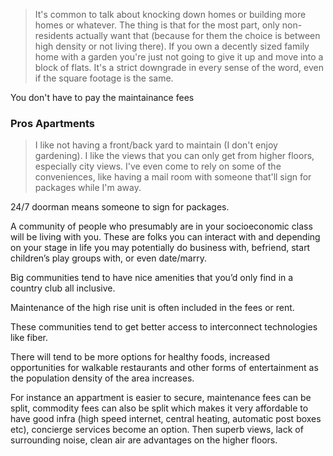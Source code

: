 > It's common to talk about knocking down homes or building more homes or whatever. The thing is that for the most part, only non-residents actually want that (because for them the choice is between high density or not living there). If you own a decently sized family home with a garden you're just not going to give it up and move into a block of flats. It's a strict downgrade in every sense of the word, even if the square footage is the same.

You don't have to pay the maintainance fees

### Pros Apartments

> I like not having a front/back yard to maintain (I don't enjoy gardening). I like the views that you can only get from higher floors, especially city views. I've even come to rely on some of the conveniences, like having a mail room with someone that'll sign for packages while I'm away.

24/7 doorman means someone to sign for packages.

A community of people who presumably are in your socioeconomic class will be living with you. These are folks you can interact with and depending on your stage in life you may potentially do business with, befriend, start children’s play groups with, or even date/marry.

Big communities tend to have nice amenities that you’d only find in a country club all inclusive.

Maintenance of the high rise unit is often included in the fees or rent.

These communities tend to get better access to interconnect technologies like fiber.

There will tend to be more options for healthy foods, increased opportunities for walkable restaurants and other forms of entertainment as the population density of the area increases.

For instance an appartment is easier to secure, maintenance fees can be split, commodity fees can also be split which makes it very affordable to have good infra (high speed internet, central heating, automatic post boxes etc), concierge services become an option. Then superb views, lack of surrounding noise, clean air are advantages on the higher floors.




